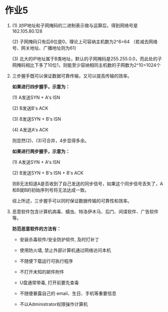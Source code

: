 # 作业5
1. (1) 对IP地址和子网掩码的二进制表示做与运算后，得到网络号是162.105.80.128

    (2) 子网掩码只有后6位是0，理论上可容纳主机数为2^6=64 （若减去网络号、网关地址、广播地址则为61）
  
    (3) 北大的IP地址属于B类地址，默认的子网掩码是255.255.0.0，而此处的子网掩码相比下多了10位1，则能至少容纳相同主机数的子网数为2^10=1024个

2. 三步握手既可以保证数据可靠传输，又可以提高传输的效率。

    **如果进行四步握手，示意为：**
    
    (1) A发送SYN + A's ISN
    
    (2) B发送B's ACK
    
    (3) B发送SYN + B's ISN
    
    (4) A发送A's ACK
    
    则显然(2)、(3)可合并，4步显得多余。
    
    **如果进行两步握手，示意为：**
    
    (1) A发送SYN + A's ISN
    
    (2) B发送SYN + B's ISN + B's ACK
    
    则B无法知道A是否收到了自己发送的同步信号，如果这个同步信号丢失了，A和B就B的初始序列号将无法达成一致。
    
    综上所述，三步握手可以同时保证数据传输的可靠性和效率。
    
3. 恶意软件包含计算机病毒、蠕虫、特洛伊木马、后门、间谍软件、广告软件等。

   **防范恶意软件的方法有：**
   
   - 安装杀毒软件/安全防护软件, 及时打补丁

   - 使用防火墙, 禁止外部计算机通过网络访问本机

   - 不随便下载运行可执行程序

   - 不打开未知的邮件附件

   - U盘通常带毒, 打开前要先查毒

   - 不随便暴露自己的 email、生日、手机等重要信息

   - 不以Administrator权限操作计算机
